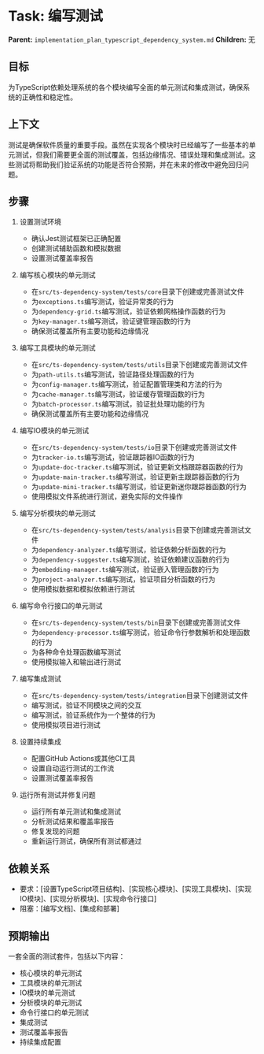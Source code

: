 # Task: 编写测试
   **Parent:** `implementation_plan_typescript_dependency_system.md`
   **Children:** 无

## 目标
为TypeScript依赖处理系统的各个模块编写全面的单元测试和集成测试，确保系统的正确性和稳定性。

## 上下文
测试是确保软件质量的重要手段。虽然在实现各个模块时已经编写了一些基本的单元测试，但我们需要更全面的测试覆盖，包括边缘情况、错误处理和集成测试。这些测试将帮助我们验证系统的功能是否符合预期，并在未来的修改中避免回归问题。

## 步骤
1. 设置测试环境
   - 确认Jest测试框架已正确配置
   - 创建测试辅助函数和模拟数据
   - 设置测试覆盖率报告

2. 编写核心模块的单元测试
   - 在`src/ts-dependency-system/tests/core`目录下创建或完善测试文件
   - 为`exceptions.ts`编写测试，验证异常类的行为
   - 为`dependency-grid.ts`编写测试，验证依赖网格操作函数的行为
   - 为`key-manager.ts`编写测试，验证键管理函数的行为
   - 确保测试覆盖所有主要功能和边缘情况

3. 编写工具模块的单元测试
   - 在`src/ts-dependency-system/tests/utils`目录下创建或完善测试文件
   - 为`path-utils.ts`编写测试，验证路径处理函数的行为
   - 为`config-manager.ts`编写测试，验证配置管理类和方法的行为
   - 为`cache-manager.ts`编写测试，验证缓存管理函数的行为
   - 为`batch-processor.ts`编写测试，验证批处理功能的行为
   - 确保测试覆盖所有主要功能和边缘情况

4. 编写IO模块的单元测试
   - 在`src/ts-dependency-system/tests/io`目录下创建或完善测试文件
   - 为`tracker-io.ts`编写测试，验证跟踪器IO函数的行为
   - 为`update-doc-tracker.ts`编写测试，验证更新文档跟踪器函数的行为
   - 为`update-main-tracker.ts`编写测试，验证更新主跟踪器函数的行为
   - 为`update-mini-tracker.ts`编写测试，验证更新迷你跟踪器函数的行为
   - 使用模拟文件系统进行测试，避免实际的文件操作

5. 编写分析模块的单元测试
   - 在`src/ts-dependency-system/tests/analysis`目录下创建或完善测试文件
   - 为`dependency-analyzer.ts`编写测试，验证依赖分析函数的行为
   - 为`dependency-suggester.ts`编写测试，验证依赖建议函数的行为
   - 为`embedding-manager.ts`编写测试，验证嵌入管理函数的行为
   - 为`project-analyzer.ts`编写测试，验证项目分析函数的行为
   - 使用模拟数据和模拟依赖进行测试

6. 编写命令行接口的单元测试
   - 在`src/ts-dependency-system/tests/bin`目录下创建或完善测试文件
   - 为`dependency-processor.ts`编写测试，验证命令行参数解析和处理函数的行为
   - 为各种命令处理函数编写测试
   - 使用模拟输入和输出进行测试

7. 编写集成测试
   - 在`src/ts-dependency-system/tests/integration`目录下创建测试文件
   - 编写测试，验证不同模块之间的交互
   - 编写测试，验证系统作为一个整体的行为
   - 使用模拟项目进行测试

8. 设置持续集成
   - 配置GitHub Actions或其他CI工具
   - 设置自动运行测试的工作流
   - 设置测试覆盖率报告

9. 运行所有测试并修复问题
   - 运行所有单元测试和集成测试
   - 分析测试结果和覆盖率报告
   - 修复发现的问题
   - 重新运行测试，确保所有测试都通过

## 依赖关系
- 要求：[设置TypeScript项目结构]、[实现核心模块]、[实现工具模块]、[实现IO模块]、[实现分析模块]、[实现命令行接口]
- 阻塞：[编写文档]、[集成和部署]

## 预期输出
一套全面的测试套件，包括以下内容：
- 核心模块的单元测试
- 工具模块的单元测试
- IO模块的单元测试
- 分析模块的单元测试
- 命令行接口的单元测试
- 集成测试
- 测试覆盖率报告
- 持续集成配置